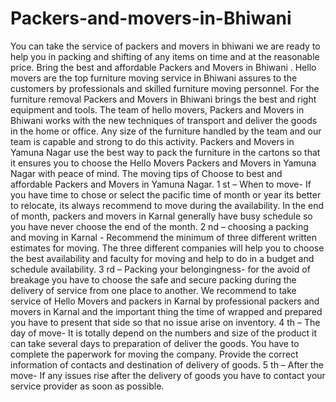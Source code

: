 # Packers-and-movers-in-Bhiwani
You can take the service of packers and movers in bhiwani we are ready to help you in packing and shifting of any items on time and at the reasonable price.
Bring the best and affordable Packers and Movers in Bhiwani .
Hello movers are the top furniture moving service in Bhiwani  assures to the customers by professionals and skilled furniture moving personnel. For the furniture removal Packers and Movers in Bhiwani  brings the best and right equipment and tools. The team of hello movers, Packers and Movers in Bhiwani  works with the new techniques of transport and deliver the goods in the home or office. Any size of the furniture handled by the team and our team is capable and strong to do this activity. Packers and Movers in Yamuna Nagar use the best way to pack the furniture in the cartons so that it ensures you to choose the Hello Movers Packers and Movers in Yamuna Nagar with peace of mind.
The moving tips of Choose to best and affordable Packers and Movers in Yamuna Nagar.
1 st – When to move- If you have time to chose or select the pacific time of month or year its better to relocate, its always recommend to move during the availability. In the end of month, packers and movers in Karnal generally have busy schedule so you have never choose the end of the month.
2 nd – choosing a packing and moving in Karnal - Recommend the minimum of three different written estimates for moving. The three different companies will help you to choose the best availability and faculty for moving and help to do in a budget and schedule availability.
3 rd – Packing your belongingness- for the avoid of breakage you have to choose the safe and secure packing during the delivery of service from one place to another. We recommend to take service of Hello Movers and packers in Karnal by professional packers and movers in Karnal and the important thing the time of wrapped and prepared you have to present that side so that no issue arise on inventory.
4 th – The day of move- It is totally depend on the numbers and size of the product it can take several days to preparation of deliver the goods. You have to complete the paperwork for moving the company. Provide the correct information of contacts and destination of delivery of goods.
5 th – After the move- If any issues rise after the delivery of goods you have to contact your service provider as soon as possible.
